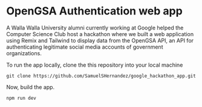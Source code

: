 # OpenGSA Authentication web app

<!--TODO add event description-->

A Walla Walla University alumni currently working at Google helped the Computer Science Club host a hackathon where we built a web application using Remix and Tailwind to display data from the OpenGSA API, an API for authenticating legitimate social media accounts of government organizations.


To run the app locally, clone the this repository into your local machine

```{bash}
git clone https://github.com/SamuelSHernandez/google_hackathon_app.git
```

Now, build the app.

```{bash}
npm run dev
```
